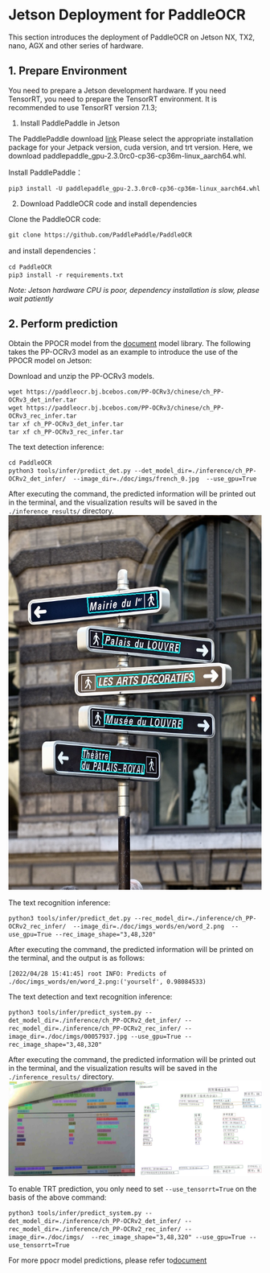 
# Jetson Deployment for PaddleOCR

This section introduces the deployment of PaddleOCR on Jetson NX, TX2, nano, AGX and other series of hardware.


## 1. Prepare Environment

You need to prepare a Jetson development hardware. If you need TensorRT, you need to prepare the TensorRT environment. It is recommended to use TensorRT version 7.1.3;

1. Install PaddlePaddle in Jetson

The PaddlePaddle download [link](https://www.paddlepaddle.org.cn/inference/user_guides/download_lib.html#python)
Please select the appropriate installation package for your Jetpack version, cuda version, and trt version. Here, we download paddlepaddle_gpu-2.3.0rc0-cp36-cp36m-linux_aarch64.whl.

Install PaddlePaddle：
```shell
pip3 install -U paddlepaddle_gpu-2.3.0rc0-cp36-cp36m-linux_aarch64.whl
```


2. Download PaddleOCR code and install dependencies

Clone the PaddleOCR code:
```
git clone https://github.com/PaddlePaddle/PaddleOCR
```

and install dependencies：
```
cd PaddleOCR
pip3 install -r requirements.txt
```

*Note: Jetson hardware CPU is poor, dependency installation is slow, please wait patiently*

## 2. Perform prediction

Obtain the PPOCR model from the [document](https://github.com/PaddlePaddle/PaddleOCR/blob/dygraph/doc/doc_ch/ppocr_introduction.md#6-%E6%A8%A1%E5%9E%8B%E5%BA%93) model library. The following takes the PP-OCRv3 model as an example to introduce the use of the PPOCR model on Jetson:

Download and unzip the PP-OCRv3 models.
```
wget https://paddleocr.bj.bcebos.com/PP-OCRv3/chinese/ch_PP-OCRv3_det_infer.tar
wget https://paddleocr.bj.bcebos.com/PP-OCRv3/chinese/ch_PP-OCRv3_rec_infer.tar
tar xf ch_PP-OCRv3_det_infer.tar
tar xf ch_PP-OCRv3_rec_infer.tar
```

The text detection inference:
```
cd PaddleOCR
python3 tools/infer/predict_det.py --det_model_dir=./inference/ch_PP-OCRv2_det_infer/  --image_dir=./doc/imgs/french_0.jpg  --use_gpu=True
```

After executing the command, the predicted information will be printed out in the terminal, and the visualization results will be saved in the `./inference_results/` directory.
![](./images/det_res_french_0.jpg)


The text recognition inference:
```
python3 tools/infer/predict_det.py --rec_model_dir=./inference/ch_PP-OCRv2_rec_infer/  --image_dir=./doc/imgs_words/en/word_2.png  --use_gpu=True --rec_image_shape="3,48,320"
```

After executing the command, the predicted information will be printed on the terminal, and the output is as follows:
```
[2022/04/28 15:41:45] root INFO: Predicts of ./doc/imgs_words/en/word_2.png:('yourself', 0.98084533)
```

The text  detection and text recognition inference:

```
python3 tools/infer/predict_system.py --det_model_dir=./inference/ch_PP-OCRv2_det_infer/ --rec_model_dir=./inference/ch_PP-OCRv2_rec_infer/ --image_dir=./doc/imgs/00057937.jpg --use_gpu=True --rec_image_shape="3,48,320"
```

After executing the command, the predicted information will be printed out in the terminal, and the visualization results will be saved in the `./inference_results/` directory.
![](./images/00057937.jpg)

To enable TRT prediction, you only need to set `--use_tensorrt=True` on the basis of the above command:
```
python3 tools/infer/predict_system.py --det_model_dir=./inference/ch_PP-OCRv2_det_infer/ --rec_model_dir=./inference/ch_PP-OCRv2_rec_infer/ --image_dir=./doc/imgs/  --rec_image_shape="3,48,320" --use_gpu=True --use_tensorrt=True
```

For more ppocr model predictions, please refer to[document](../../doc/doc_en/inference_ppocr_en.md)

